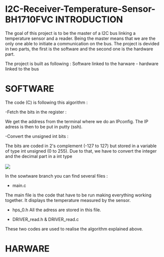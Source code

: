 # I2C-Receiver-Temperature-Sensor-BH1710FVC INTRODUCTION

The goal of this project is to be the master of a I2C bus linking a temperature sensor and a reader. Being the master means that we are the only one able to initiate a communication on the bus.
The project is devided in two parts, the first is the software and the second one is the hardware part.

The project is built as following : Software linked to the harware - hardware linked to the bus 

# SOFTWARE
The code (C) is following this algorithm :

-Fetch the bits in the register :

We get the address from the terminal where we do an IPconfig. The IP adress is then to be put in putty (ssh).

-Convert the unsigned int bits :

The bits are coded in 2's complement (-127 to 127) but stored in a variable of type int unsigned (0 to 255). Due to that, we have to convert the integer and the decimal part in a int type
<br><br>
![](main/image1hs.jpg)

In the sowtware branch you can find several files :

- main.c

The main file is the code that have to be run making everything working together. It displays the temperature measured by the sensor.

- hps_0.h
All the adress are stored in this file.

- DRIVER_read.h & DRIVER_read.c

These two codes are used to realise the algorithm explained above.

# HARWARE
